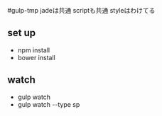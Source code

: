 #gulp-tmp
jadeは共通
scriptも共通
styleはわけてる


## set up

* npm install
* bower install

## watch
* gulp watch
* gulp watch --type sp

